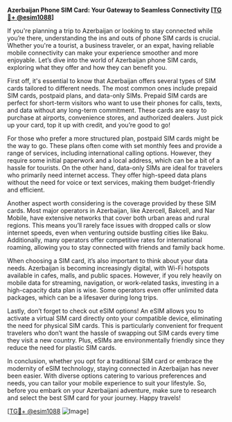 **Azerbaijan Phone SIM Card: Your Gateway to Seamless Connectivity [[TG💪+ @esim1088](https://t.me/s/esim1088)]**

If you're planning a trip to Azerbaijan or looking to stay connected while you’re there, understanding the ins and outs of phone SIM cards is crucial. Whether you're a tourist, a business traveler, or an expat, having reliable mobile connectivity can make your experience smoother and more enjoyable. Let’s dive into the world of Azerbaijan phone SIM cards, exploring what they offer and how they can benefit you.

First off, it's essential to know that Azerbaijan offers several types of SIM cards tailored to different needs. The most common ones include prepaid SIM cards, postpaid plans, and data-only SIMs. Prepaid SIM cards are perfect for short-term visitors who want to use their phones for calls, texts, and data without any long-term commitment. These cards are easy to purchase at airports, convenience stores, and authorized dealers. Just pick up your card, top it up with credit, and you’re good to go!

For those who prefer a more structured plan, postpaid SIM cards might be the way to go. These plans often come with set monthly fees and provide a range of services, including international calling options. However, they require some initial paperwork and a local address, which can be a bit of a hassle for tourists. On the other hand, data-only SIMs are ideal for travelers who primarily need internet access. They offer high-speed data plans without the need for voice or text services, making them budget-friendly and efficient.

Another aspect worth considering is the coverage provided by these SIM cards. Most major operators in Azerbaijan, like Azercell, Bakcell, and Nar Mobile, have extensive networks that cover both urban areas and rural regions. This means you’ll rarely face issues with dropped calls or slow internet speeds, even when venturing outside bustling cities like Baku. Additionally, many operators offer competitive rates for international roaming, allowing you to stay connected with friends and family back home.

When choosing a SIM card, it’s also important to think about your data needs. Azerbaijan is becoming increasingly digital, with Wi-Fi hotspots available in cafes, malls, and public spaces. However, if you rely heavily on mobile data for streaming, navigation, or work-related tasks, investing in a high-capacity data plan is wise. Some operators even offer unlimited data packages, which can be a lifesaver during long trips.

Lastly, don’t forget to check out eSIM options! An eSIM allows you to activate a virtual SIM card directly onto your compatible device, eliminating the need for physical SIM cards. This is particularly convenient for frequent travelers who don’t want the hassle of swapping out SIM cards every time they visit a new country. Plus, eSIMs are environmentally friendly since they reduce the need for plastic SIM cards.

In conclusion, whether you opt for a traditional SIM card or embrace the modernity of eSIM technology, staying connected in Azerbaijan has never been easier. With diverse options catering to various preferences and needs, you can tailor your mobile experience to suit your lifestyle. So, before you embark on your Azerbaijani adventure, make sure to research and select the best SIM card for your journey. Happy travels!

[[TG💪+ @esim1088](https://t.me/s/esim1088) ![Image](https://i.postimg.cc/Y0z9fWf4/image.png)]